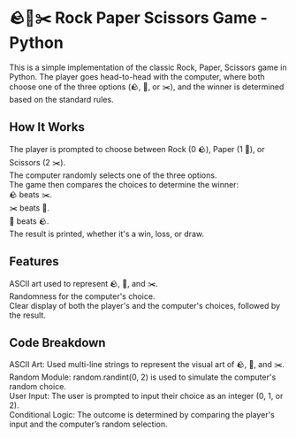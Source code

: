 # 🪨📄✂️ Rock Paper Scissors Game - Python

This is a simple implementation of the classic Rock, Paper, Scissors game in Python. The player goes head-to-head with the computer, where both choose one of the three options (🪨, 📄, or ✂️), and the winner is determined based on the standard rules.

## How It Works

The player is prompted to choose between Rock (0 🪨), Paper (1 📄), or Scissors (2 ✂️). <br>
The computer randomly selects one of the three options.<br>
The game then compares the choices to determine the winner: <br>
🪨 beats ✂️. <br>
✂️ beats 📄. <br>
📄 beats 🪨. <br>
The result is printed, whether it's a win, loss, or draw. <br>

## Features

ASCII art used to represent 🪨, 📄, and ✂️. <br>
Randomness for the computer's choice. <br>
Clear display of both the player's and the computer's choices, followed by the result. <br>

## Code Breakdown

ASCII Art: Used multi-line strings to represent the visual art of 🪨, 📄, and ✂️.<br>
Random Module: random.randint(0, 2) is used to simulate the computer's random choice.<br>
User Input: The user is prompted to input their choice as an integer (0, 1, or 2).<br>
Conditional Logic: The outcome is determined by comparing the player's input and the computer’s random selection.<br>
